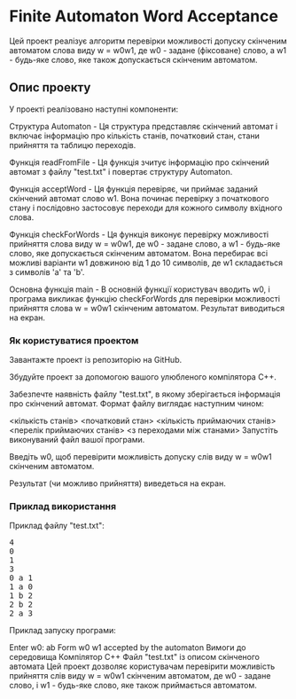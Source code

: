 # Finite Automaton Word Acceptance
Цей проект реалізує алгоритм перевірки можливості допуску скінченим автоматом слова виду w = w0w1, де w0 - задане (фіксоване) слово, а w1 - будь-яке слово, яке також допускається скінченим автоматом.

## Опис проекту
У проекті реалізовано наступні компоненти:

Структура Automaton - Ця структура представляє скінчений автомат і включає інформацію про кількість станів, початковий стан, стани прийняття та таблицю переходів.

Функція readFromFile - Ця функція зчитує інформацію про скінчений автомат з файлу "test.txt" і повертає структуру Automaton.

Функція acceptWord - Ця функція перевіряє, чи приймає заданий скінчений автомат слово w1. Вона починає перевірку з початкового стану і послідовно застосовує переходи для кожного символу вхідного слова.

Функція checkForWords - Ця функція виконує перевірку можливості прийняття слова виду w = w0w1, де w0 - задане слово, а w1 - будь-яке слово, яке допускається скінченим автоматом. Вона перебирає всі можливі варіанти w1 довжиною від 1 до 10 символів, де w1 складається з символів 'a' та 'b'.

Основна функція main - В основній функції користувач вводить w0, і програма викликає функцію checkForWords для перевірки можливості прийняття слова w = w0w1 скінченим автоматом. Результат виводиться на екран.

### Як користуватися проектом
Завантажте проект із репозиторію на GitHub.

Збудуйте проект за допомогою вашого улюбленого компілятора C++.

Забезпечте наявність файлу "test.txt", в якому зберігається інформація про скінчений автомат. Формат файлу виглядає наступним чином:

<кількість станів>
<початковий стан>
<кількість приймаючих станів>
<перелік приймаючих станів>
<з переходами між станами>
Запустіть виконуваний файл вашої програми.

Введіть w0, щоб перевірити можливість допуску слів виду w = w0w1 скінченим автоматом.

Результат (чи можливо прийняття) виведеться на екран.

### Приклад використання
Приклад файлу "test.txt":

<pre>
4
0
1
3
0 a 1
1 a 0
1 b 2
2 b 2
2 a 3
</pre>

Приклад запуску програми:

Enter w0: ab
Form w0 w1 accepted by the automaton
Вимоги до середовища
Компілятор C++
Файл "test.txt" із описом скінченого автомата
Цей проект дозволяє користувачам перевірити можливість прийняття слів виду w = w0w1 скінченим автоматом, де w0 - задане слово, і w1 - будь-яке слово, яке також приймається автоматом.
